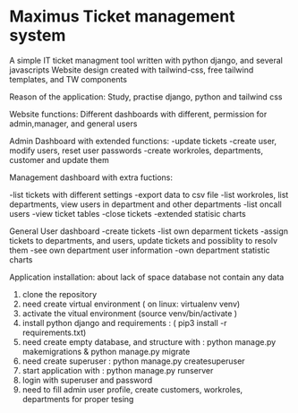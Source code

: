 # Maximus Ticket management system

A simple IT ticket managment tool  written with python django, and several javascripts
Website  design created with tailwind-css, free tailwind templates, and TW components

Reason of the application:  Study, practise django, python and tailwind css

Website functions:
Different dashboards with different, permission for admin,manager, and general users

Admin Dashboard with extended functions:
-update tickets
-create user, modify users, reset user passwords
-create workroles, departments, customer and update them

Management dashboard with extra fuctions:

-list tickets with different settings
-export data to csv file
-list workroles, list departments, view users in department and other departments
-list oncall users
-view ticket tables
-close tickets
-extended statisic charts

General User dashboard 
-create tickets 
-list own deparment tickets
-assign tickets to departments, and users, update tickets and possiblity to resolv them
-see own department user information
-own department statistic charts


Application installation:
about lack of space database not contain any data

1. clone the repository
2. need create virtual environment ( on linux: virtualenv  venv)
3. activate the vitual environment (source venv/bin/activate )
4. install python django and requirements :   ( pip3 install -r  requirements.txt)
5. need create empty database, and structure with :   python manage.py makemigrations &  python manage.py migrate
6. need create superuser : python manage.py createsuperuser
7. start application with : python manage.py runserver
9. login with superuser and password 
8. need to fill admin user profile,  create customers, workroles, departments for proper tesing 

